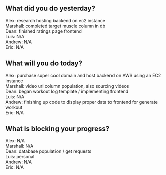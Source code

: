 ## What did you do yesterday?
Alex: research hosting backend on ec2 instance<br>
Marshall: completed target muscle column in db<br>
Dean: finished ratings page frontend<br>
Luis: N/A<br>
Andrew: N/A<br>
Eric: N/A<br>
## What will you do today?
Alex: purchase super cool domain and host backend on AWS using an EC2 instance<br>
Marshall: video url column population, also sourcing videos<br>
Dean: began workout log template / implementing frontend<br>
Luis: N/A<br>
Andrew: finishing up code to display proper data to frontend for generate workout<br>
Eric: N/A<br>
## What is blocking your progress?
Alex: N/A<br>
Marshall: N/A<br>
Dean: database population / get requests<br>
Luis: personal<br>
Andrew: N/A<br>
Eric: N/A<br>